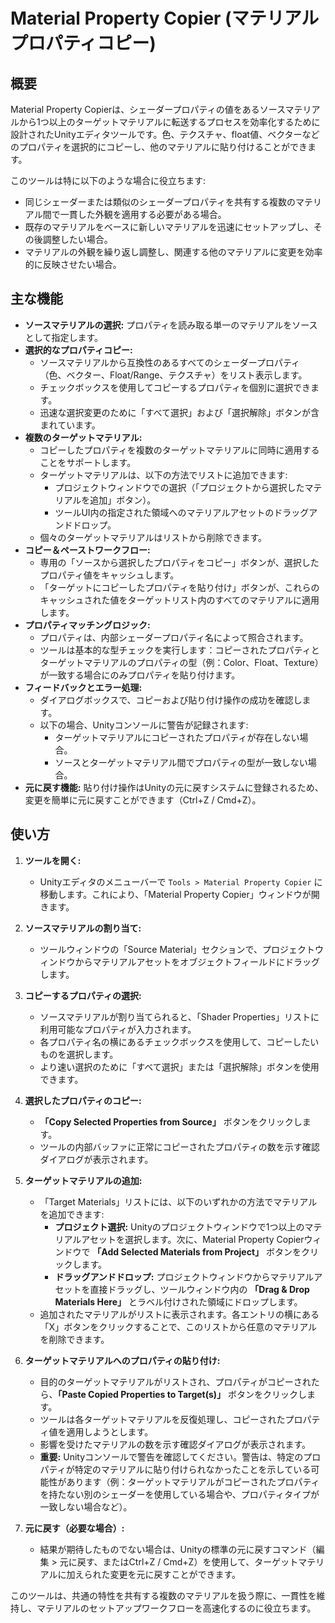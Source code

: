 # Material Property Copier (マテリアルプロパティコピー)

## 概要

Material Property Copierは、シェーダープロパティの値をあるソースマテリアルから1つ以上のターゲットマテリアルに転送するプロセスを効率化するために設計されたUnityエディタツールです。色、テクスチャ、float値、ベクターなどのプロパティを選択的にコピーし、他のマテリアルに貼り付けることができます。

このツールは特に以下のような場合に役立ちます:
-   同じシェーダーまたは類似のシェーダープロパティを共有する複数のマテリアル間で一貫した外観を適用する必要がある場合。
-   既存のマテリアルをベースに新しいマテリアルを迅速にセットアップし、その後調整したい場合。
-   マテリアルの外観を繰り返し調整し、関連する他のマテリアルに変更を効率的に反映させたい場合。

## 主な機能

-   **ソースマテリアルの選択:** プロパティを読み取る単一のマテリアルをソースとして指定します。
-   **選択的なプロパティコピー:**
    -   ソースマテリアルから互換性のあるすべてのシェーダープロパティ（色、ベクター、Float/Range、テクスチャ）をリスト表示します。
    -   チェックボックスを使用してコピーするプロパティを個別に選択できます。
    -   迅速な選択変更のために「すべて選択」および「選択解除」ボタンが含まれています。
-   **複数のターゲットマテリアル:**
    -   コピーしたプロパティを複数のターゲットマテリアルに同時に適用することをサポートします。
    -   ターゲットマテリアルは、以下の方法でリストに追加できます:
        -   プロジェクトウィンドウでの選択（「プロジェクトから選択したマテリアルを追加」ボタン）。
        -   ツールUI内の指定された領域へのマテリアルアセットのドラッグアンドドロップ。
    -   個々のターゲットマテリアルはリストから削除できます。
-   **コピー＆ペーストワークフロー:**
    -   専用の「ソースから選択したプロパティをコピー」ボタンが、選択したプロパティ値をキャッシュします。
    -   「ターゲットにコピーしたプロパティを貼り付け」ボタンが、これらのキャッシュされた値をターゲットリスト内のすべてのマテリアルに適用します。
-   **プロパティマッチングロジック:**
    -   プロパティは、内部シェーダープロパティ名によって照合されます。
    -   ツールは基本的な型チェックを実行します：コピーされたプロパティとターゲットマテリアルのプロパティの型（例：Color、Float、Texture）が一致する場合にのみプロパティを貼り付けます。
-   **フィードバックとエラー処理:**
    -   ダイアログボックスで、コピーおよび貼り付け操作の成功を確認します。
    -   以下の場合、Unityコンソールに警告が記録されます:
        -   ターゲットマテリアルにコピーされたプロパティが存在しない場合。
        -   ソースとターゲットマテリアル間でプロパティの型が一致しない場合。
-   **元に戻す機能:** 貼り付け操作はUnityの元に戻すシステムに登録されるため、変更を簡単に元に戻すことができます（Ctrl+Z / Cmd+Z）。

## 使い方

1.  **ツールを開く:**
    *   Unityエディタのメニューバーで `Tools > Material Property Copier` に移動します。これにより、「Material Property Copier」ウィンドウが開きます。

2.  **ソースマテリアルの割り当て:**
    *   ツールウィンドウの「Source Material」セクションで、プロジェクトウィンドウからマテリアルアセットをオブジェクトフィールドにドラッグします。

3.  **コピーするプロパティの選択:**
    *   ソースマテリアルが割り当てられると、「Shader Properties」リストに利用可能なプロパティが入力されます。
    *   各プロパティ名の横にあるチェックボックスを使用して、コピーしたいものを選択します。
    *   より速い選択のために「すべて選択」または「選択解除」ボタンを使用できます。

4.  **選択したプロパティのコピー:**
    *   **「Copy Selected Properties from Source」** ボタンをクリックします。
    *   ツールの内部バッファに正常にコピーされたプロパティの数を示す確認ダイアログが表示されます。

5.  **ターゲットマテリアルの追加:**
    *   「Target Materials」リストには、以下のいずれかの方法でマテリアルを追加できます:
        *   **プロジェクト選択:** Unityのプロジェクトウィンドウで1つ以上のマテリアルアセットを選択します。次に、Material Property Copierウィンドウで **「Add Selected Materials from Project」** ボタンをクリックします。
        *   **ドラッグアンドドロップ:** プロジェクトウィンドウからマテリアルアセットを直接ドラッグし、ツールウィンドウ内の **「Drag & Drop Materials Here」** とラベル付けされた領域にドロップします。
    *   追加されたマテリアルがリストに表示されます。各エントリの横にある「X」ボタンをクリックすることで、このリストから任意のマテリアルを削除できます。

6.  **ターゲットマテリアルへのプロパティの貼り付け:**
    *   目的のターゲットマテリアルがリストされ、プロパティがコピーされたら、**「Paste Copied Properties to Target(s)」** ボタンをクリックします。
    *   ツールは各ターゲットマテリアルを反復処理し、コピーされたプロパティ値を適用しようとします。
    *   影響を受けたマテリアルの数を示す確認ダイアログが表示されます。
    *   **重要:** Unityコンソールで警告を確認してください。警告は、特定のプロパティが特定のマテリアルに貼り付けられなかったことを示している可能性があります（例：ターゲットマテリアルがコピーされたプロパティを持たない別のシェーダーを使用している場合や、プロパティタイプが一致しない場合など）。

7.  **元に戻す（必要な場合）:**
    *   結果が期待したものでない場合は、Unityの標準の元に戻すコマンド（編集 > 元に戻す、またはCtrl+Z / Cmd+Z）を使用して、ターゲットマテリアルに加えられた変更を元に戻すことができます。

このツールは、共通の特性を共有する複数のマテリアルを扱う際に、一貫性を維持し、マテリアルのセットアップワークフローを高速化するのに役立ちます。
